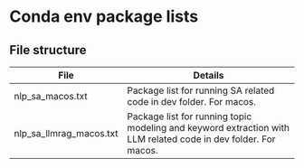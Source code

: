 # Conda env package lists

## File structure

|File|Details|
|---|---|
|nlp_sa_macos.txt|Package list for running SA related code in dev folder. For macos.|
|nlp_sa_llmrag_macos.txt|Package list for running topic modeling and keyword extraction with LLM related code in dev folder. For macos.|
